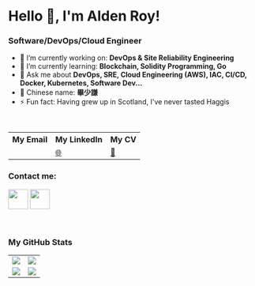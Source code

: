 <!--
**colinbut/colinbut** is a ✨ _special_ ✨ repository because its `README.md` (this file) appears on your GitHub profile.

Here are some ideas to get you started:

- 🔭 I’m currently working on ...
- 🌱 I’m currently learning ...
- 👯 I’m looking to collaborate on ...
- 🤔 I’m looking for help with ...
- 💬 Ask me about ...
- 📫 How to reach me: ...
- 😄 Pronouns: ...
- ⚡ Fun fact: ...
-->
# Hello 👋, I'm Alden Roy!

### Software/DevOps/Cloud Engineer

- 🔭 I’m currently working on: __DevOps & Site Reliability Engineering__ 
- 🌱 I’m currently learning: __Blockchain, Solidity Programming, Go__
- 💬 Ask me about __DevOps, SRE, Cloud Engineering (AWS), IAC, CI/CD, Docker, Kubernetes, Software Dev...__
- 🧧 Chinese name: __畢少謙__
- ⚡ Fun fact: Having grew up in Scotland, I've never tasted Haggis

<br/>


<table>
    <tr>
        <th>My Email</th>
        <th>My LinkedIn</th>
        <th>My CV</th>
    </tr>
    <tr>
        <td>
            <a href="alden.j.roy@gmail.com"><img src=""/></a>
        </td>
        <td>
            <a href="https://www.linkedin.com/in/aldenroy/">🌐</a>
        </td>
        <td>
            <a href="https://colinbut.github.io/online-resume">📃</a>
        </td>
    </tr>
</table>



### Contact me:

<a href="alden.j.roy@gmail.com"><img src="https://www.google.com/url?sa=i&url=https%3A%2F%2F1000logos.net%2Fgmail-logo%2F&psig=AOvVaw1IRDkwETRTT4QrM0KW0TKS&ust=1687016134231000&source=images&cd=vfe&ved=0CBAQjRxqFwoTCPCj-vyOyP8CFQAAAAAdAAAAABAE" width="40" height="40"/></a>
<a href="https://www.linkedin.com/in/aldenroy/"><img src="https://www.vectorlogo.zone/logos/linkedin/linkedin-icon.svg" width="40" height="40"/></a>


<br/>

### My GitHub Stats

<table>
    <tr>
        <td>
            <img src="https://github-profile-trophy.vercel.app/?username=aldenroy&row=3&column=4&no-bg=true"/>
        </td>
        <td>
            <img src="https://github-readme-streak-stats.herokuapp.com/?user=aldenroy"/>
        </td> 
    </tr>
    <tr>
        <td>
            <img src="https://github-readme-stats.vercel.app/api?username=aldenroy&count_private=true&show_icons=true&theme=tokyonight"/>
        </td>
        <td>
            <img src="https://github-readme-stats.vercel.app/api/top-langs/?username=aldenroy&langs_count=10&layout=compact&hide=php,scss,css,html,batchfile,gherkin,freemarker,xslt,tsql,ruby"/>
        </td>
    </tr>
</table>




